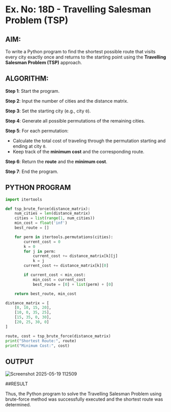 # Ex. No: 18D - Travelling Salesman Problem (TSP)

## AIM:
To write a Python program to find the shortest possible route that visits every city exactly once and returns to the starting point using the **Travelling Salesman Problem (TSP)** approach.

## ALGORITHM:

**Step 1**: Start the program.

**Step 2**: Input the number of cities and the distance matrix.

**Step 3**: Set the starting city (e.g., city `0`).

**Step 4**: Generate all possible permutations of the remaining cities.

**Step 5**: For each permutation:
- Calculate the total cost of traveling through the permutation starting and ending at city `0`.
- Keep track of the **minimum cost** and the corresponding route.

**Step 6**: Return the **route** and the **minimum cost**.

**Step 7**: End the program.

## PYTHON PROGRAM

```python
import itertools

def tsp_brute_force(distance_matrix):
    num_cities = len(distance_matrix)
    cities = list(range(1, num_cities))
    min_cost = float('inf')
    best_route = []

    for perm in itertools.permutations(cities):
        current_cost = 0
        k = 0
        for j in perm:
            current_cost += distance_matrix[k][j]
            k = j
        current_cost += distance_matrix[k][0]

        if current_cost < min_cost:
            min_cost = current_cost
            best_route = [0] + list(perm) + [0]

    return best_route, min_cost

distance_matrix = [
    [0, 10, 15, 20],
    [10, 0, 35, 25],
    [15, 35, 0, 30],
    [20, 25, 30, 0]
]

route, cost = tsp_brute_force(distance_matrix)
print("Shortest Route:", route)
print("Minimum Cost:", cost)
```

## OUTPUT

![Screenshot 2025-05-19 112509](https://github.com/user-attachments/assets/ceaf7573-dfde-4cd0-bec3-36d150787219)



##RESULT

Thus, the Python program to solve the Travelling Salesman Problem using brute-force method was successfully executed and the shortest route was determined.

